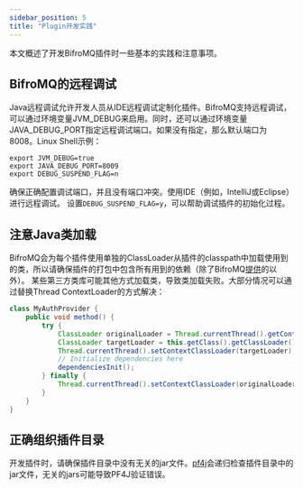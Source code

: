 ```yaml
---
sidebar_position: 5
title: "Plugin开发实践"
---
```


本文概述了开发BifroMQ插件时一些基本的实践和注意事项。

## BifroMQ的远程调试

Java远程调试允许开发人员从IDE远程调试定制化插件。BifroMQ支持远程调试，可以通过环境变量JVM_DEBUG来启用。同时，还可以通过环境变量JAVA_DEBUG_PORT指定远程调试端口。如果没有指定，那么默认端口为8008。Linux Shell示例：

```shell
export JVM_DEBUG=true
export JAVA_DEBUG_PORT=8009
export DEBUG_SUSPEND_FLAG=n
```

确保正确配置调试端口，并且没有端口冲突。使用IDE（例如，IntelliJ或Eclipse）进行远程调试。
设置`DEBUG_SUSPEND_FLAG=y`，可以帮助调试插件的初始化过程。

## 注意Java类加载

BifroMQ会为每个插件使用单独的ClassLoader从插件的classpath中加载使用到的类，所以请确保插件的打包中包含所有用到的依赖（除了BifroMQ[提供](intro.md#插件部署)的以外）。
某些第三方类库可能其他方式加载类，导致类加载失败。大部分情况可以通过替换Thread ContextLoader的方式解决：

```java
class MyAuthProvider {
    public void method() {
        try {
            ClassLoader originalLoader = Thread.currentThread().getContextClassLoader();
            ClassLoader targetLoader = this.getClass().getClassLoader();
            Thread.currentThread().setContextClassLoader(targetLoader);
            // Initialize dependencies here  
            dependenciesInit();
        } finally {
            Thread.currentThread().setContextClassLoader(originalLoader);
        }
    }
}
```

## 正确组织插件目录

开发插件时，请确保插件目录中没有无关的jar文件。[pf4j](https://pf4j.org)会递归检查插件目录中的jar文件，无关的jars可能导致PF4J验证错误。